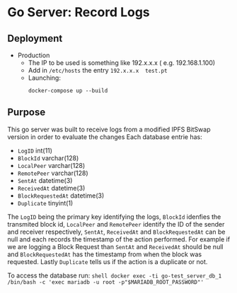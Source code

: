 Go Server: Record Logs
===================================================

## Deployment

* Production
    * The IP to be used is something like 192.x.x.x ( e.g. 192.168.1.100)
    * Add in `/etc/hosts` the entry `192.x.x.x	test.pt`
    * Launching:
       ```shell
       docker-compose up --build
       ```

## Purpose

This go server was built to receive logs from a modified IPFS BitSwap version in order to evaluate the changes
Each database entrie has:
- `LogID` int(11)
- `BlockId` varchar(128)
- `LocalPeer` varchar(128)
- `RemotePeer` varchar(128)
- `SentAt` datetime(3)
- `ReceivedAt` datetime(3)
- `BlockRequestedAt` datetime(3)
- `Duplicate` tinyint(1)

The `LogID` being the primary key identifying the logs, `BlockId` idenfies the transmited block id, `LocalPeer` and `RemotePeer` identify the ID of the sender and receiver respectively, `SentAt`, `ReceivedAt` and `BlockRequestedAt` can be null and each records the timestamp of the action performed. For example if we are logging a Block Request than `SentAt` and `ReceivedAt` should be null and `BlockRequestedAt` has the timestamp from when the block was requested. Lastly `Duplicate` tells us if the action is a duplicate or not.

To access the database run:
    ```shell
    docker exec -ti go-test_server_db_1 /bin/bash -c 'exec mariadb -u root -p"$MARIADB_ROOT_PASSWORD"'
    ```


